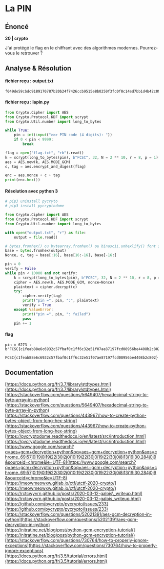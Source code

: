 # La PIN

## Énoncé

**20 \| crypto**

J'ai protégé le flag en le chiffrant avec des algorithmes modernes. Pourrez-vous le retrouver ?

## Analyse & Résolution

#### fichier reçu : output.txt

```text
f049de59cbdc9189170787b20b24f7426ccb9515e8b0250f3fc0f0c14ed7bb1d4b42c09d02fe01e0973a7233d99af55ce696f599050142759adc26796d64e0d6035f2fc39d2edb8a0797a9e45ae4cd55074cf99158d3a64dc70a7e836e3b30382df30de49ba60a
```

#### fichier reçu : lapin.py

```python
from Crypto.Cipher import AES
from Crypto.Protocol.KDF import scrypt
from Crypto.Util.number import long_to_bytes

while True:
	pin = int(input(">>> PIN code (4 digits): "))
	if 0 < pin < 9999:
		break

flag = open("flag.txt", "rb").read()
k = scrypt(long_to_bytes(pin), b"FCSC", 32, N = 2 ** 10, r = 8, p = 1)
aes = AES.new(k, AES.MODE_GCM)
c, tag = aes.encrypt_and_digest(flag)

enc = aes.nonce + c + tag
print(enc.hex())
```



#### Résolution avec python 3

```python
# pip3 uninstall pycryto
# pip3 install pycryptodome

from Crypto.Cipher import AES
from Crypto.Protocol.KDF import scrypt
from Crypto.Util.number import long_to_bytes

with open("output.txt", "r") as file:
	output = file.read()

# bytes.fromhex() ou bytearray.fromhex() ou binascii.unhexlify() font sensiblement la même chose.
base = bytes.fromhex(output)
Nonce, c, tag = base[:16], base[16:-16], base[-16:]

pin = 0
verify = False
while pin < 10000 and not verify:
	k = scrypt(long_to_bytes(pin), b"FCSC", 32, N = 2 ** 10, r = 8, p = 1)
	cipher = AES.new(k, AES.MODE_GCM, nonce=Nonce)
	plaintext = cipher.decrypt(c)
	try:
		cipher.verify(tag)
		print("pin =", pin, ":", plaintext)
		verify = True
	except ValueError:
		print("pin =", pin, ": failed")
		pass
	pin += 1
```

#### flag

```text
pin = 6273 : b'FCSC{c1feab88e6c6932c57fbaf0c1ff6c32e51f07ae87197fcd08956be4408b2c802}\n'

FCSC{c1feab88e6c6932c57fbaf0c1ff6c32e51f07ae87197fcd08956be4408b2c802}
```

## Documentation

[https://docs.python.org/fr/3.7/library/stdtypes.html](https://docs.python.org/fr/3.7/library/stdtypes.html)  
[https://stackoverflow.com/questions/5649407/hexadecimal-string-to-byte-array-in-python](https://stackoverflow.com/questions/5649407/hexadecimal-string-to-byte-array-in-python)  
[https://stackoverflow.com/questions/443967/how-to-create-python-bytes-object-from-long-hex-string](https://stackoverflow.com/questions/443967/how-to-create-python-bytes-object-from-long-hex-string)  
[https://pycryptodome.readthedocs.io/en/latest/src/introduction.html](https://pycryptodome.readthedocs.io/en/latest/src/introduction.html)  
[https://www.google.com/search?q=aes+gcm+decryption+python&oq=aes+gcm+decryption+python&aqs=chrome..69i57j0i19j0i19i22i30l2j0i10i19i22i30j0i19i22i30j0i8i13i19i30.284j0j9&sourceid=chrome&ie=UTF-8](https://www.google.com/search?q=aes+gcm+decryption+python&oq=aes+gcm+decryption+python&aqs=chrome..69i57j0i19j0i19i22i30l2j0i10i19i22i30j0i19i22i30j0i8i13i19i30.284j0j9&sourceid=chrome&ie=UTF-8)  
[https://meowmeowxw.gitlab.io/ctf/utctf-2020-crypto/](https://meowmeowxw.gitlab.io/ctf/utctf-2020-crypto/)  
[https://rctcwyvrn.github.io/posts/2020-03-12-galois\_writeup.html](https://rctcwyvrn.github.io/posts/2020-03-12-galois_writeup.html)  
[https://github.com/pycrypto/pycrypto/issues/233](https://github.com/pycrypto/pycrypto/issues/233)  
[https://stackoverflow.com/questions/52021391/aes-gcm-decryption-in-python](https://stackoverflow.com/questions/52021391/aes-gcm-decryption-in-python)  
[https://nitratine.net/blog/post/python-gcm-encryption-tutorial/](https://nitratine.net/blog/post/python-gcm-encryption-tutorial/)  
[https://stackoverflow.com/questions/730764/how-to-properly-ignore-exceptions](https://stackoverflow.com/questions/730764/how-to-properly-ignore-exceptions)  
[https://docs.python.org/fr/3.5/tutorial/errors.html](https://docs.python.org/fr/3.5/tutorial/errors.html)  

